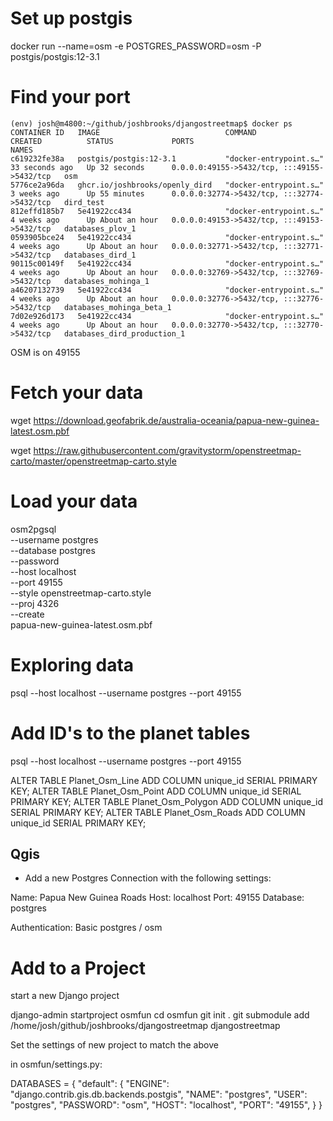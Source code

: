# Set up postgis

docker run --name=osm -e POSTGRES_PASSWORD=osm -P postgis/postgis:12-3.1

# Find your port

```
(env) josh@m4800:~/github/joshbrooks/djangostreetmap$ docker ps
CONTAINER ID   IMAGE                            COMMAND                  CREATED          STATUS             PORTS                                         NAMES
c619232fe38a   postgis/postgis:12-3.1           "docker-entrypoint.s…"   33 seconds ago   Up 32 seconds      0.0.0.0:49155->5432/tcp, :::49155->5432/tcp   osm
5776ce2a96da   ghcr.io/joshbrooks/openly_dird   "docker-entrypoint.s…"   3 weeks ago      Up 55 minutes      0.0.0.0:32774->5432/tcp, :::32774->5432/tcp   dird_test
812effd185b7   5e41922cc434                     "docker-entrypoint.s…"   4 weeks ago      Up About an hour   0.0.0.0:49153->5432/tcp, :::49153->5432/tcp   databases_plov_1
0593905bce24   5e41922cc434                     "docker-entrypoint.s…"   4 weeks ago      Up About an hour   0.0.0.0:32771->5432/tcp, :::32771->5432/tcp   databases_dird_1
90115c00149f   5e41922cc434                     "docker-entrypoint.s…"   4 weeks ago      Up About an hour   0.0.0.0:32769->5432/tcp, :::32769->5432/tcp   databases_mohinga_1
a46207132739   5e41922cc434                     "docker-entrypoint.s…"   4 weeks ago      Up About an hour   0.0.0.0:32776->5432/tcp, :::32776->5432/tcp   databases_mohinga_beta_1
7d02e926d173   5e41922cc434                     "docker-entrypoint.s…"   4 weeks ago      Up About an hour   0.0.0.0:32770->5432/tcp, :::32770->5432/tcp   databases_dird_production_1
```

OSM is on 49155

# Fetch your data

wget https://download.geofabrik.de/australia-oceania/papua-new-guinea-latest.osm.pbf

wget https://raw.githubusercontent.com/gravitystorm/openstreetmap-carto/master/openstreetmap-carto.style

# Load your data

osm2pgsql \
    --username postgres\
    --database postgres\
    --password\
    --host localhost\
    --port 49155\
    --style openstreetmap-carto.style\
    --proj 4326\
    --create\
    papua-new-guinea-latest.osm.pbf

# Exploring data

psql --host localhost --username postgres --port 49155

# Add ID's to the planet tables

psql --host localhost --username postgres --port 49155

ALTER TABLE Planet_Osm_Line ADD COLUMN unique_id SERIAL PRIMARY KEY;
ALTER TABLE Planet_Osm_Point ADD COLUMN unique_id SERIAL PRIMARY KEY;
ALTER TABLE Planet_Osm_Polygon ADD COLUMN unique_id SERIAL PRIMARY KEY;
ALTER TABLE Planet_Osm_Roads ADD COLUMN unique_id SERIAL PRIMARY KEY;

## Qgis

 - Add a new Postgres Connection with the following settings:

 Name: Papua New Guinea Roads
 Host: localhost
 Port: 49155
 Database: postgres

 Authentication: Basic
 postgres / osm

# Add to a Project

start a new Django project

django-admin startproject osmfun
cd osmfun
git init .
git submodule add /home/josh/github/joshbrooks/djangostreetmap djangostreetmap

Set the settings of new project to match the above

in osmfun/settings.py:

DATABASES = {
    "default": {
        "ENGINE": "django.contrib.gis.db.backends.postgis",
        "NAME": "postgres",
        "USER": "postgres",
        "PASSWORD": "osm",
        "HOST": "localhost",
        "PORT": "49155",
    }
}
